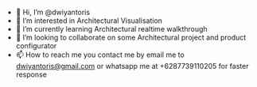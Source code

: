 - 👋 Hi, I’m @dwiyantoris
- 👀 I’m interested in Architectural Visualisation
- 🌱 I’m currently learning Architectural realtime walkthrough
- 💞️ I’m looking to collaborate on some Architectural project and product configurator
- 📫 How to reach me you contact me by email me to dwiyantoris@gmail.com or whatsapp me at +6287739110205 for faster response

<!---
dwiyantoris/dwiyantoris is a ✨ special ✨ repository because its `README.md` (this file) appears on your GitHub profile.
You can click the Preview link to take a look at your changes.
--->
